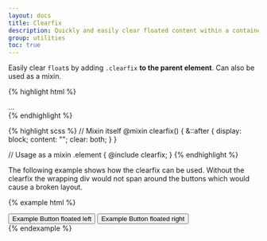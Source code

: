 ```yaml
---
layout: docs
title: Clearfix
description: Quickly and easily clear floated content within a container by adding a clearfix utility.
group: utilities
toc: true
---
```


Easily clear `float`s by adding `.clearfix` **to the parent element**. Can also be used as a mixin.

{% highlight html %}
<div class="clearfix">...</div>
{% endhighlight %}

{% highlight scss %}
// Mixin itself
@mixin clearfix() {
  &::after {
    display: block;
    content: "";
    clear: both;
  }
}

// Usage as a mixin
.element {
  @include clearfix;
}
{% endhighlight %}

The following example shows how the clearfix can be used. Without the clearfix the wrapping div would not span around the buttons which would cause a broken layout.

{% example html %}
<div class="bg-info clearfix">
  <button class="btn btn-secondary float-left">Example Button floated left</button>
  <button class="btn btn-secondary float-right">Example Button floated right</button>
</div>
{% endexample %}
